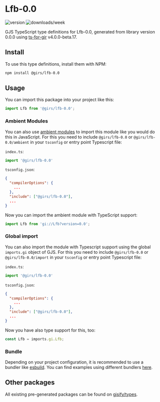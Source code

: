 
# Lfb-0.0

![version](https://img.shields.io/npm/v/@girs/lfb-0.0)
![downloads/week](https://img.shields.io/npm/dw/@girs/lfb-0.0)


GJS TypeScript type definitions for Lfb-0.0, generated from library version 0.0.0 using [ts-for-gir](https://github.com/gjsify/ts-for-gir) v4.0.0-beta.17.


## Install

To use this type definitions, install them with NPM:
```bash
npm install @girs/lfb-0.0
```

## Usage

You can import this package into your project like this:
```ts
import Lfb from '@girs/lfb-0.0';
```

### Ambient Modules

You can also use [ambient modules](https://github.com/gjsify/ts-for-gir/tree/main/packages/cli#ambient-modules) to import this module like you would do this in JavaScript.
For this you need to include `@girs/lfb-0.0` or `@girs/lfb-0.0/ambient` in your `tsconfig` or entry point Typescript file:

`index.ts`:
```ts
import '@girs/lfb-0.0'
```

`tsconfig.json`:
```json
{
  "compilerOptions": {
    ...
  },
  "include": ["@girs/lfb-0.0"],
  ...
}
```

Now you can import the ambient module with TypeScript support: 

```ts
import Lfb from 'gi://Lfb?version=0.0';
```

### Global import

You can also import the module with Typescript support using the global `imports.gi` object of GJS.
For this you need to include `@girs/lfb-0.0` or `@girs/lfb-0.0/import` in your `tsconfig` or entry point Typescript file:

`index.ts`:
```ts
import '@girs/lfb-0.0'
```

`tsconfig.json`:
```json
{
  "compilerOptions": {
    ...
  },
  "include": ["@girs/lfb-0.0"],
  ...
}
```

Now you have also type support for this, too:

```ts
const Lfb = imports.gi.Lfb;
```

### Bundle

Depending on your project configuration, it is recommended to use a bundler like [esbuild](https://esbuild.github.io/). You can find examples using different bundlers [here](https://github.com/gjsify/ts-for-gir/tree/main/examples).

## Other packages

All existing pre-generated packages can be found on [gjsify/types](https://github.com/gjsify/types).

